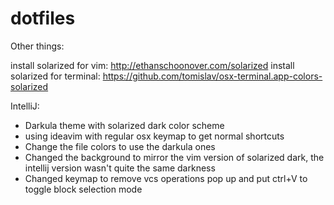 dotfiles 
========

Other things:

install solarized for vim: http://ethanschoonover.com/solarized
install solarized for terminal: https://github.com/tomislav/osx-terminal.app-colors-solarized

IntelliJ:

* Darkula theme with solarized dark color scheme
* using ideavim with regular osx keymap to get normal shortcuts
* Change the file colors to use the darkula ones
* Changed the background to mirror the vim version of solarized dark, the intellij version wasn't quite the same darkness
* Changed keymap to remove vcs operations pop up and put ctrl+V to toggle block selection mode
